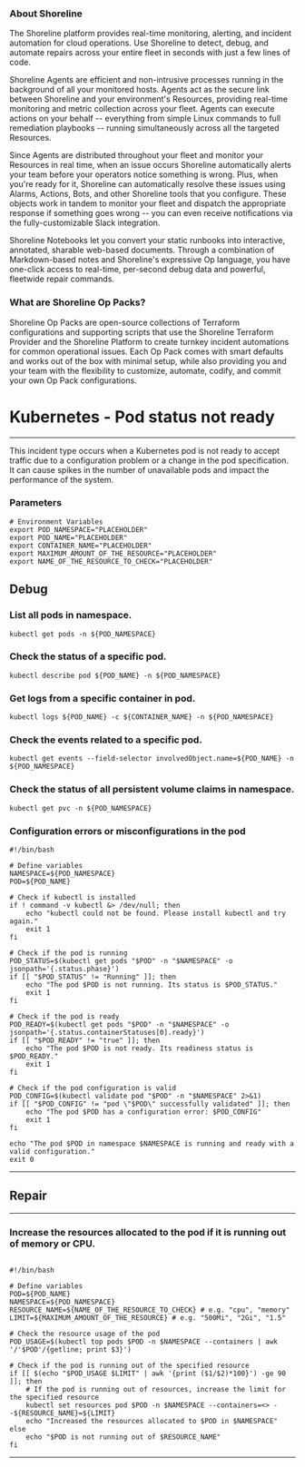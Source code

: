 
### About Shoreline
The Shoreline platform provides real-time monitoring, alerting, and incident automation for cloud operations. Use Shoreline to detect, debug, and automate repairs across your entire fleet in seconds with just a few lines of code.

Shoreline Agents are efficient and non-intrusive processes running in the background of all your monitored hosts. Agents act as the secure link between Shoreline and your environment's Resources, providing real-time monitoring and metric collection across your fleet. Agents can execute actions on your behalf -- everything from simple Linux commands to full remediation playbooks -- running simultaneously across all the targeted Resources.

Since Agents are distributed throughout your fleet and monitor your Resources in real time, when an issue occurs Shoreline automatically alerts your team before your operators notice something is wrong. Plus, when you're ready for it, Shoreline can automatically resolve these issues using Alarms, Actions, Bots, and other Shoreline tools that you configure. These objects work in tandem to monitor your fleet and dispatch the appropriate response if something goes wrong -- you can even receive notifications via the fully-customizable Slack integration.

Shoreline Notebooks let you convert your static runbooks into interactive, annotated, sharable web-based documents. Through a combination of Markdown-based notes and Shoreline's expressive Op language, you have one-click access to real-time, per-second debug data and powerful, fleetwide repair commands.

### What are Shoreline Op Packs?
Shoreline Op Packs are open-source collections of Terraform configurations and supporting scripts that use the Shoreline Terraform Provider and the Shoreline Platform to create turnkey incident automations for common operational issues. Each Op Pack comes with smart defaults and works out of the box with minimal setup, while also providing you and your team with the flexibility to customize, automate, codify, and commit your own Op Pack configurations.

# Kubernetes - Pod status not ready
---

This incident type occurs when a Kubernetes pod is not ready to accept traffic due to a configuration problem or a change in the pod specification. It can cause spikes in the number of unavailable pods and impact the performance of the system.

### Parameters
```shell
# Environment Variables
export POD_NAMESPACE="PLACEHOLDER"
export POD_NAME="PLACEHOLDER"
export CONTAINER_NAME="PLACEHOLDER"
export MAXIMUM_AMOUNT_OF_THE_RESOURCE="PLACEHOLDER"
export NAME_OF_THE_RESOURCE_TO_CHECK="PLACEHOLDER"
```

## Debug

### List all pods in namespace.
```shell
kubectl get pods -n ${POD_NAMESPACE}
```

### Check the status of a specific pod.
```shell
kubectl describe pod ${POD_NAME} -n ${POD_NAMESPACE}
```

### Get logs from a specific container  in pod.
```shell
kubectl logs ${POD_NAME} -c ${CONTAINER_NAME} -n ${POD_NAMESPACE}
```

### Check the events related to a specific pod.
```shell
kubectl get events --field-selector involvedObject.name=${POD_NAME} -n ${POD_NAMESPACE}
```
### Check the status of all persistent volume claims in namespace.

```shell
kubectl get pvc -n ${POD_NAMESPACE}
```

### Configuration errors or misconfigurations in the pod
```shell
#!/bin/bash

# Define variables
NAMESPACE=${POD_NAMESPACE}
POD=${POD_NAME}

# Check if kubectl is installed
if ! command -v kubectl &> /dev/null; then
    echo "kubectl could not be found. Please install kubectl and try again."
    exit 1
fi

# Check if the pod is running
POD_STATUS=$(kubectl get pods "$POD" -n "$NAMESPACE" -o jsonpath='{.status.phase}')
if [[ "$POD_STATUS" != "Running" ]]; then
    echo "The pod $POD is not running. Its status is $POD_STATUS."
    exit 1
fi

# Check if the pod is ready
POD_READY=$(kubectl get pods "$POD" -n "$NAMESPACE" -o jsonpath='{.status.containerStatuses[0].ready}')
if [[ "$POD_READY" != "true" ]]; then
    echo "The pod $POD is not ready. Its readiness status is $POD_READY."
    exit 1
fi

# Check if the pod configuration is valid
POD_CONFIG=$(kubectl validate pod "$POD" -n "$NAMESPACE" 2>&1)
if [[ "$POD_CONFIG" != "pod \"$POD\" successfully validated" ]]; then
    echo "The pod $POD has a configuration error: $POD_CONFIG"
    exit 1
fi

echo "The pod $POD in namespace $NAMESPACE is running and ready with a valid configuration."
exit 0

```
---

## Repair
---
### Increase the resources allocated to the pod if it is running out of memory or CPU.
```shell

#!/bin/bash

# Define variables
POD=${POD_NAME}
NAMESPACE=${POD_NAMESPACE}
RESOURCE_NAME=${NAME_OF_THE_RESOURCE_TO_CHECK} # e.g. "cpu", "memory"
LIMIT=${MAXIMUM_AMOUNT_OF_THE_RESOURCE} # e.g. "500Mi", "2Gi", "1.5"

# Check the resource usage of the pod
POD_USAGE=$(kubectl top pods $POD -n $NAMESPACE --containers | awk '/'$POD'/{getline; print $3}')

# Check if the pod is running out of the specified resource
if [[ $(echo "$POD_USAGE $LIMIT" | awk '{print ($1/$2)*100}') -ge 90 ]]; then
    # If the pod is running out of resources, increase the limit for the specified resource
    kubectl set resources pod $POD -n $NAMESPACE --containers=<> --${RESOURCE_NAME}=${LIMIT}
    echo "Increased the resources allocated to $POD in $NAMESPACE"
else
    echo "$POD is not running out of $RESOURCE_NAME"
fi

```
---